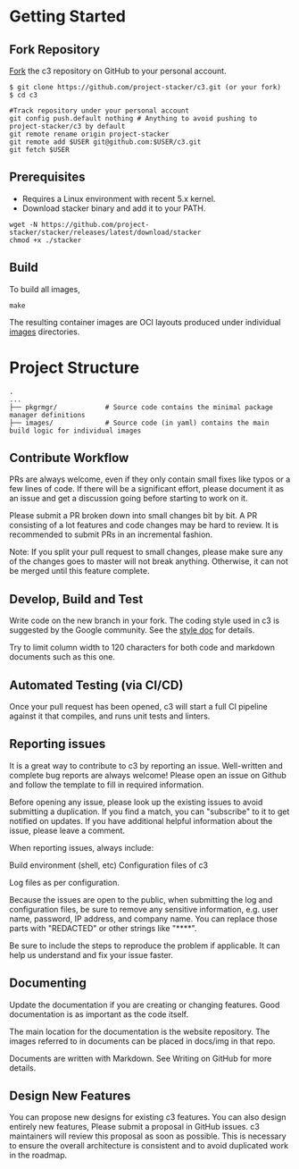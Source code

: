 # Getting Started

## Fork Repository

[Fork](https://github.com/project-stacker/c3) the c3 repository on GitHub to your personal account.

```
$ git clone https://github.com/project-stacker/c3.git (or your fork)
$ cd c3

#Track repository under your personal account
git config push.default nothing # Anything to avoid pushing to project-stacker/c3 by default
git remote rename origin project-stacker
git remote add $USER git@github.com:$USER/c3.git
git fetch $USER
```

## Prerequisites

* Requires a Linux environment with recent 5.x kernel.
* Download stacker binary and add it to your PATH.

```
wget -N https://github.com/project-stacker/stacker/releases/latest/download/stacker
chmod +x ./stacker
```

## Build

To build all images,

```
make
```

The resulting container images are OCI layouts produced under individual [images](./images) directories.

# Project Structure

```
.
...
├── pkgrmgr/            # Source code contains the minimal package manager definitions
├── images/             # Source code (in yaml) contains the main build logic for individual images

```

## Contribute Workflow

PRs are always welcome, even if they only contain small fixes like typos or a few
lines of code. If there will be a significant effort, please document it as an
issue and get a discussion going before starting to work on it.

Please submit a PR broken down into small changes bit by bit. A PR consisting of
a lot features and code changes may be hard to review. It is recommended to
submit PRs in an incremental fashion.

Note: If you split your pull request to small changes, please make sure any of
the changes goes to master will not break anything. Otherwise, it can not be
merged until this feature complete.

## Develop, Build and Test

Write code on the new branch in your fork. The coding style used in c3 is
suggested by the Google community. See the [style doc](https://google.github.io/styleguide/shellguide.html) for details.

Try to limit column width to 120 characters for both code and markdown documents
such as this one.

## Automated Testing (via CI/CD)

Once your pull request has been opened, c3 will start a full CI pipeline
against it that compiles, and runs unit tests and linters.

## Reporting issues

It is a great way to contribute to c3 by reporting an issue. Well-written
and complete bug reports are always welcome! Please open an issue on Github and
follow the template to fill in required information.

Before opening any issue, please look up the existing issues to avoid submitting
a duplication. If you find a match, you can "subscribe" to it to get notified on
updates. If you have additional helpful information about the issue, please
leave a comment.

When reporting issues, always include:

Build environment (shell, etc)
Configuration files of c3

Log files as per configuration.

Because the issues are open to the public, when submitting the log
and configuration files, be sure to remove any sensitive
information, e.g. user name, password, IP address, and company name.
You can replace those parts with "REDACTED" or other strings like
"****".

Be sure to include the steps to reproduce the problem if applicable.
It can help us understand and fix your issue faster.

## Documenting

Update the documentation if you are creating or changing features. Good
documentation is as important as the code itself.

The main location for the documentation is the website repository. The images
referred to in documents can be placed in docs/img in that repo.

Documents are written with Markdown. See Writing on GitHub for more details.

## Design New Features

You can propose new designs for existing c3 features. You can also design
entirely new features, Please submit a proposal in GitHub issues. c3
maintainers will review this proposal as soon as possible. This is necessary to
ensure the overall architecture is consistent and to avoid duplicated work in
the roadmap.

